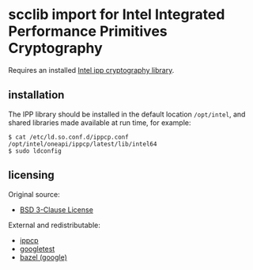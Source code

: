 # scclib import for Intel Integrated Performance Primitives Cryptography

Requires an installed
[Intel ipp cryptography library](https://www.intel.com/content/www/us/en/developer/tools/oneapi/ipp.html).

## installation

The IPP library should be installed in the default location `/opt/intel`, and shared libraries
made available at run time, for example:
```
$ cat /etc/ld.so.conf.d/ippcp.conf 
/opt/intel/oneapi/ippcp/latest/lib/intel64
$ sudo ldconfig
```

## licensing

Original source:
* [BSD 3-Clause License](lic/bsd_3_clause.txt)

External and redistributable:
* [ippcp](lic/intel.txt)
* [googletest](lic/google.txt)
* [bazel (google)](lic/bazel.txt)
